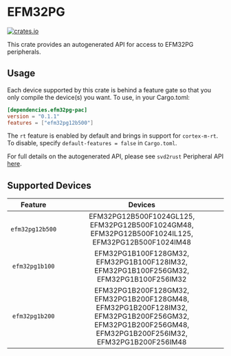# EFM32PG
    
[![crates.io](https://img.shields.io/crates/v/efm32pg-pac?label=efm32pg)](https://crates.io/crates/efm32pg-pac)

This crate provides an autogenerated API for access to EFM32PG peripherals.

## Usage

Each device supported by this crate is behind a feature gate so that you only
compile the device(s) you want. To use, in your Cargo.toml:

```toml
[dependencies.efm32pg-pac]
version = "0.1.1"
features = ["efm32pg12b500"]
```

The `rt` feature is enabled by default and brings in support for `cortex-m-rt`.
To disable, specify `default-features = false` in `Cargo.toml`.

For full details on the autogenerated API, please see `svd2rust` Peripheral API [here].
  
[here]: https://docs.rs/svd2rust/0.24.0/svd2rust/#peripheral-api

## Supported Devices
| Feature | Devices |
|:-----:|:-------:|    
|`efm32pg12b500`|EFM32PG12B500F1024GL125, EFM32PG12B500F1024GM48, EFM32PG12B500F1024IL125, EFM32PG12B500F1024IM48|
|`efm32pg1b100`|EFM32PG1B100F128GM32, EFM32PG1B100F128IM32, EFM32PG1B100F256GM32, EFM32PG1B100F256IM32|
|`efm32pg1b200`|EFM32PG1B200F128GM32, EFM32PG1B200F128GM48, EFM32PG1B200F128IM32, EFM32PG1B200F256GM32, EFM32PG1B200F256GM48, EFM32PG1B200F256IM32, EFM32PG1B200F256IM48|
